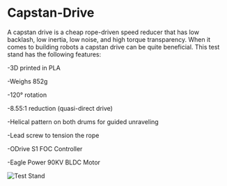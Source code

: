 # Capstan-Drive
A capstan drive is a cheap rope-driven speed reducer that has low backlash, low inertia, low noise, and high torque transparency. 
When it comes to building robots a capstan drive can be quite beneficial. This test stand has the following features:

-3D printed in PLA

-Weighs 852g

-120° rotation

-8.55:1 reduction (quasi-direct drive)

-Helical pattern on both drums for guided unraveling

-Lead screw to tension the rope

-ODrive S1 FOC Controller

-Eagle Power 90KV BLDC Motor



![Test Stand](https://github.com/aaedmusa/Capstan-Drive/assets/84678990/27c12eb0-7766-4df0-b6e1-42ac28d121f3)
